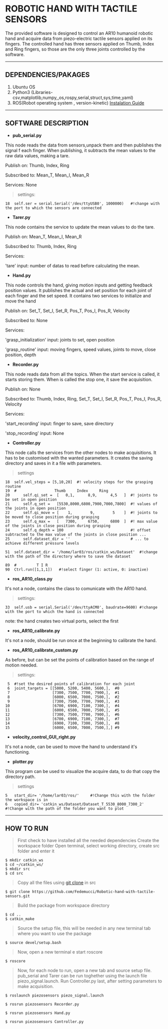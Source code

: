 # ROBOTIC HAND WITH TACTILE SENSORS 
The provided software is designed to control an AR10 humanoid robotic hand and acquire data from piezo-electric tactile sensors applied on its fingers.
The controlled hand has three sensors applied on Thumb, Index and Ring fingers, so those are the only three joints controlled by the software.


***
## DEPENDENCIES/PAKAGES
1. Ubuntu OS
2. Python3 (Libraries-csv,matplotlib,numpy,,os,rospy,serial,struct,sys,time,yaml)
3. ROS(Robot operating system , version-kinetic) [Instalation Guide](http://wiki.ros.org/ROS/Installation "ROS")


***
## SOFTWARE DESCRIPTION
* **pub_serial.py**

This node reads the data from sensors,unpack them and then publishes the signal f each finger.
When publishing, it subtracts the mean values to the raw data values, making a tare.

Publish on:	Thumb, Index, Ring

Subscribed to:	Mean_T, Mean_I, Mean_R

Services: None

> settings:
```
18	self.ser = serial.Serial('/dev/ttyUSB0', 1000000)	#!change with the port to which the sensors are connected
```


* **Tarer.py**

This node contains the service to update the mean values to do the tare.

Publish on:	Mean_T, Mean_I, Mean_R

Subscribed to:	Thumb, Index, Ring

Services:

'tare'		input: number of datas to read before calculating the mean.


* **Hand.py**

This node controls the hand, giving motion inputs and getting feedback position values. It publishes the actual and set position for each joint of each finger and the set speed. It contains two services to initialize and move the hand

Publish on:	Set_T, Set_I, Set_R, Pos_T, Pos_I, Pos_R, Velocity

Subscribed to:	None

Services:

'grasp_initialization'	input:	joints to set, open position

'grasp_routine'			input:	moving fingers, speed values, joints to move, close position, depth

* **Recorder.py**

This node reads data from all the topics. When the start service is called, it starts storing them.
When is called the stop one, it save the acquisition.

Publish on:	None

Subscribed to:	Thumb, Index, Ring, Set_T, Set_I, Set_R, Pos_T, Pos_I, Pos_R, Velocity

Services:

'start_recording'	input: finger to save, save directory

'stop_recording'	input: None

* **Controller.py**

This node calls the services from the other nodes to make acquisitions. It has to be customised with the wanted parameters. It creates the saving directory and saves in it a file with parameters.

> settings
```
18	self.vel_steps = [5,10,20]	#! velocity steps for the grasping routine 
19	#                 Thumb     Index     Ring
20      self.qi_set =  [   0,1,      8,9,      4,5   ]	#! joints to be set in open position
21      self.q_set =   [5530,8000,6800,7900,7000,7800]	#! values of the joints in open position
22      self.qi_move = [    1,        9,        5    ]	#! joints to be moved to close position during grasping
23      self.q_max =   [   7300,     6750,     6800  ]	#! max value of the joints in close position during grasping
24      self.q_depth = 100                            	#! offset subtracted to the max value of the joints in close position ...
25      self.dataset_dir = ''                         	# ... to achieve different pressure levels
```
```
51	self.dataset_dir = '/home/lar03/ros/catkin_ws/Dataset'	#!change with the path of the directory where to save the dataset
```
```
89	#         T I R
90	Ctrl.run([1,1,1])	#!select finger (1: active, 0: inactive)
```

* **ros_AR10_class.py**

It's not a node, contains the class to comunicate with the AR10 hand.
> settings:
```
33	self.usb = serial.Serial('/dev/ttyACM0', baudrate=9600)	#!change with the port to which the hand is connected
```
note: the hand creates two virtual ports, select the first

* **ros_AR10_calibrate.py**

It's not a node, should be run once at the beginning to calibrate the hand.

* **ros_AR10_calibrate_custom.py**

As before, but can be set the points of calibration based on the range of motion needed.

> settings:
```
 5	#!set the desired points of calibration for each joint
 6	joint_targets = [[5000, 5200, 5400, 5600,],  #0
 7	                 [7300, 7500, 7700, 7900,],  #1
 8      	         [6000, 6500, 7000, 7500,],  #2
 9      	         [7300, 7500, 7700, 7900,],  #3
10      	         [6700, 6900, 7100, 7300,],  #4
11      	         [6000, 6500, 7000, 7500,],  #5
12      	         [7300, 7500, 7700, 7900,],  #6
13      	         [6700, 6900, 7100, 7300,],  #7
14      	         [6900, 7100, 7300, 7500,],  #8
15      	         [6000, 6500, 7000, 7500,],] #9
```

* **velocity_control_GUI_right.py**

It's not a node, can be used to move the hand to understand it's functioning.

* **plotter.py**

This program can be used to visualize the acquire data, to do that copy the directory path.

> settings
```
5	start_dir= '/home/lar03/ros/'     #!Change this with the folder the workspace is in
6	copied_dir= 'catkin_ws/Dataset/Dataset_T_5530_8000_7300_2'  #!Change with the path of the folder you want to plot
```

***
## HOW TO RUN
> First check to have installed all the needed dependencies
> Create the workspace folder 
> Open terminal, select working directory, create src folder and enter it
```
$ mkdir catkin_ws
$ cd ~/catkin_ws/
$ mkdir src
$ cd src
```
> Copy all the files using [git clone](https://github.com/Fedemucci/Robotic-hand-with-tactile-sensors.git) in src
``` 
$ git clone https://github.com/Fedemucci/Robotic-hand-with-tactile-sensors.git
```
> Build the package from workspace directory
```
$ cd ..
$ catkin_make
```
> Source the setup file, this will be needed in any new terminal tab where you want to use the package
```
$ source devel/setup.bash
```
> Now, open a new terminal e start roscore
```
$ roscore
```
> Now, for each node to run, open a new tab and source setup file.
> pub_serial and Tarer can be run toghether using the launch file piezo_signal.launch.
> Run Controller.py last, after setting parameters to make acquisition.
```
$ roslaunch piezosensors piezo_signal.launch
```
```
$ rosrun piezosensors Recorder.py
```
```
$ rosrun piezosensors Hand.py
```
```
$ rosrun piezosensors Controller.py
```


